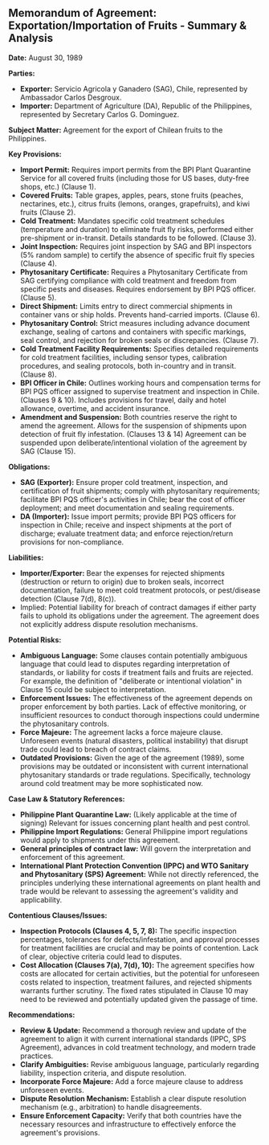 ## Memorandum of Agreement: Exportation/Importation of Fruits - Summary & Analysis

**Date:** August 30, 1989

**Parties:**

*   **Exporter:** Servicio Agricola y Ganadero (SAG), Chile, represented by Ambassador Carlos Desgroux.
*   **Importer:** Department of Agriculture (DA), Republic of the Philippines, represented by Secretary Carlos G. Dominguez.

**Subject Matter:** Agreement for the export of Chilean fruits to the Philippines.

**Key Provisions:**

*   **Import Permit:** Requires import permits from the BPI Plant Quarantine Service for all covered fruits (including those for US bases, duty-free shops, etc.) (Clause 1).
*   **Covered Fruits:** Table grapes, apples, pears, stone fruits (peaches, nectarines, etc.), citrus fruits (lemons, oranges, grapefruits), and kiwi fruits (Clause 2).
*   **Cold Treatment:** Mandates specific cold treatment schedules (temperature and duration) to eliminate fruit fly risks, performed either pre-shipment or in-transit. Details standards to be followed. (Clause 3).
*   **Joint Inspection:** Requires joint inspection by SAG and BPI inspectors (5% random sample) to certify the absence of specific fruit fly species (Clause 4).
*   **Phytosanitary Certificate:** Requires a Phytosanitary Certificate from SAG certifying compliance with cold treatment and freedom from specific pests and diseases. Requires endorsement by BPI PQS officer. (Clause 5).
*   **Direct Shipment:** Limits entry to direct commercial shipments in container vans or ship holds. Prevents hand-carried imports. (Clause 6).
*   **Phytosanitary Control:** Strict measures including advance document exchange, sealing of cartons and containers with specific markings, seal control, and rejection for broken seals or discrepancies. (Clause 7).
*   **Cold Treatment Facility Requirements:** Specifies detailed requirements for cold treatment facilities, including sensor types, calibration procedures, and sealing protocols, both in-country and in transit. (Clause 8).
*   **BPI Officer in Chile:** Outlines working hours and compensation terms for BPI PQS officer assigned to supervise treatment and inspection in Chile. (Clauses 9 & 10).  Includes provisions for travel, daily and hotel allowance, overtime, and accident insurance.
*   **Amendment and Suspension:** Both countries reserve the right to amend the agreement. Allows for the suspension of shipments upon detection of fruit fly infestation. (Clauses 13 & 14) Agreement can be suspended upon deliberate/intentional violation of the agreement by SAG (Clause 15).

**Obligations:**

*   **SAG (Exporter):** Ensure proper cold treatment, inspection, and certification of fruit shipments; comply with phytosanitary requirements; facilitate BPI PQS officer's activities in Chile; bear the cost of officer deployment; and meet documentation and sealing requirements.
*   **DA (Importer):** Issue import permits; provide BPI PQS officers for inspection in Chile; receive and inspect shipments at the port of discharge; evaluate treatment data; and enforce rejection/return provisions for non-compliance.

**Liabilities:**

*   **Importer/Exporter:** Bear the expenses for rejected shipments (destruction or return to origin) due to broken seals, incorrect documentation, failure to meet cold treatment protocols, or pest/disease detection (Clause 7(d), 8(c)).
*   Implied: Potential liability for breach of contract damages if either party fails to uphold its obligations under the agreement. The agreement does not explicitly address dispute resolution mechanisms.

**Potential Risks:**

*   **Ambiguous Language:** Some clauses contain potentially ambiguous language that could lead to disputes regarding interpretation of standards, or liability for costs if treatment fails and fruits are rejected. For example, the definition of "deliberate or intentional violation" in Clause 15 could be subject to interpretation.
*   **Enforcement Issues:** The effectiveness of the agreement depends on proper enforcement by both parties. Lack of effective monitoring, or insufficient resources to conduct thorough inspections could undermine the phytosanitary controls.
*   **Force Majeure:** The agreement lacks a force majeure clause. Unforeseen events (natural disasters, political instability) that disrupt trade could lead to breach of contract claims.
*   **Outdated Provisions:** Given the age of the agreement (1989), some provisions may be outdated or inconsistent with current international phytosanitary standards or trade regulations. Specifically, technology around cold treatment may be more sophisticated now.

**Case Law & Statutory References:**

*   **Philippine Plant Quarantine Law:** (Likely applicable at the time of signing) Relevant for issues concerning plant health and pest control.
*   **Philippine Import Regulations:** General Philippine import regulations would apply to shipments under this agreement.
*   **General principles of contract law:** Will govern the interpretation and enforcement of this agreement.
*   **International Plant Protection Convention (IPPC) and WTO Sanitary and Phytosanitary (SPS) Agreement:** While not directly referenced, the principles underlying these international agreements on plant health and trade would be relevant to assessing the agreement's validity and applicability.

**Contentious Clauses/Issues:**

*   **Inspection Protocols (Clauses 4, 5, 7, 8):**  The specific inspection percentages, tolerances for defects/infestation, and approval processes for treatment facilities are crucial and may be points of contention.  Lack of clear, objective criteria could lead to disputes.
*   **Cost Allocation (Clauses 7(a), 7(d), 10):**  The agreement specifies how costs are allocated for certain activities, but the potential for unforeseen costs related to inspection, treatment failures, and rejected shipments warrants further scrutiny. The fixed rates stipulated in Clause 10 may need to be reviewed and potentially updated given the passage of time.

**Recommendations:**

*   **Review & Update:**  Recommend a thorough review and update of the agreement to align it with current international standards (IPPC, SPS Agreement), advances in cold treatment technology, and modern trade practices.
*   **Clarify Ambiguities:** Revise ambiguous language, particularly regarding liability, inspection criteria, and dispute resolution.
*   **Incorporate Force Majeure:** Add a force majeure clause to address unforeseen events.
*   **Dispute Resolution Mechanism:** Establish a clear dispute resolution mechanism (e.g., arbitration) to handle disagreements.
*   **Ensure Enforcement Capacity:** Verify that both countries have the necessary resources and infrastructure to effectively enforce the agreement's provisions.
